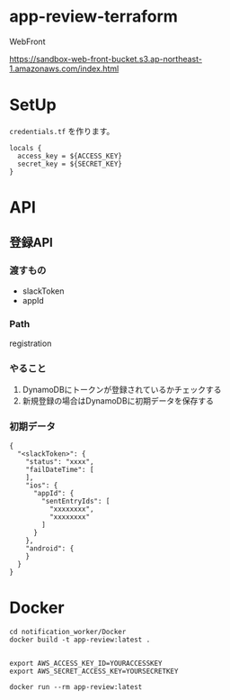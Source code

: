 # app-review-terraform


WebFront

https://sandbox-web-front-bucket.s3.ap-northeast-1.amazonaws.com/index.html

# SetUp

`credentials.tf` を作ります。

```
locals {
  access_key = ${ACCESS_KEY}
  secret_key = ${SECRET_KEY}
}
```


# API

## 登録API

### 渡すもの
- slackToken
- appId

### Path
registration

### やること

1. DynamoDBにトークンが登録されているかチェックする
2. 新規登録の場合はDynamoDBに初期データを保存する

### 初期データ

```
{
  "<slackToken>": {
    "status": "xxxx",
    "failDateTime": [
    ],
    "ios": {
      "appId": {
        "sentEntryIds": [
          "xxxxxxxx",
          "xxxxxxxx"   
        ]
      }
    },
    "android": { 
    }
  }
}
```



# Docker

```
cd notification_worker/Docker
docker build -t app-review:latest .


export AWS_ACCESS_KEY_ID=YOURACCESSKEY
export AWS_SECRET_ACCESS_KEY=YOURSECRETKEY

docker run --rm app-review:latest


```